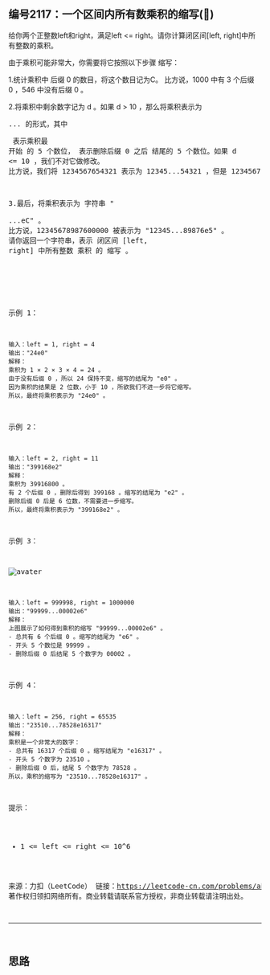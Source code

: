 ## 编号2117：一个区间内所有数乘积的缩写(🍵)

给你两个正整数left和right，满足left <= right。请你计算闭区间[left, right]中所有整数的乘积。

由于乘积可能非常大，你需要将它按照以下步骤 缩写：

1.统计乘积中 后缀 0 的数目，将这个数目记为C。
比方说，1000 中有 3 个后缀 0 ，546 中没有后缀 0 。

2.将乘积中剩余数字记为 d 。如果 d > 10 ，那么将乘积表示为 <pre>...<suf> 的形式，其中 <pre> 表示乘积最 开始 的 5 个数位，<suf> 表示删除后缀 0 之后 结尾的 5 个数位。如果 d <= 10 ，我们不对它做修改。
比方说，我们将 1234567654321 表示为 12345...54321 ，但是 1234567 仍然表示为 1234567 。

3.最后，将乘积表示为 字符串 "<pre>...<suf>eC" 。
比方说，12345678987600000 被表示为 "12345...89876e5" 。
请你返回一个字符串，表示 闭区间 [left, right] 中所有整数 乘积 的 缩写 。

 

示例 1：
```
输入：left = 1, right = 4
输出："24e0"
解释：
乘积为 1 × 2 × 3 × 4 = 24 。
由于没有后缀 0 ，所以 24 保持不变，缩写的结尾为 "e0" 。
因为乘积的结果是 2 位数，小于 10 ，所欲我们不进一步将它缩写。
所以，最终将乘积表示为 "24e0" 。
```
示例 2：
```
输入：left = 2, right = 11
输出："399168e2"
解释：
乘积为 39916800 。
有 2 个后缀 0 ，删除后得到 399168 。缩写的结尾为 "e2" 。
删除后缀 0 后是 6 位数，不需要进一步缩写。
所以，最终将乘积表示为 "399168e2" 。
```
示例 3：

![avater](https://assets.leetcode.com/uploads/2021/11/17/productdrawio.png)

```
输入：left = 999998, right = 1000000
输出："99999...00002e6"
解释：
上图展示了如何得到乘积的缩写 "99999...00002e6" 。
- 总共有 6 个后缀 0 。缩写的结尾为 "e6" 。
- 开头 5 个数位是 99999 。
- 删除后缀 0 后结尾 5 个数字为 00002 。
```
示例 4：
```
输入：left = 256, right = 65535
输出："23510...78528e16317"
解释：
乘积是一个非常大的数字：
- 总共有 16317 个后缀 0 。缩写结尾为 "e16317" 。
- 开头 5 个数字为 23510 。
- 删除后缀 0 后，结尾 5 个数字为 78528 。
所以，乘积的缩写为 "23510...78528e16317" 。
```
提示：

* 1 <= left <= right <= 10^6

来源：力扣（LeetCode）
链接：https://leetcode-cn.com/problems/abbreviating-the-product-of-a-range
著作权归领扣网络所有。商业转载请联系官方授权，非商业转载请注明出处。

---
## 思路


